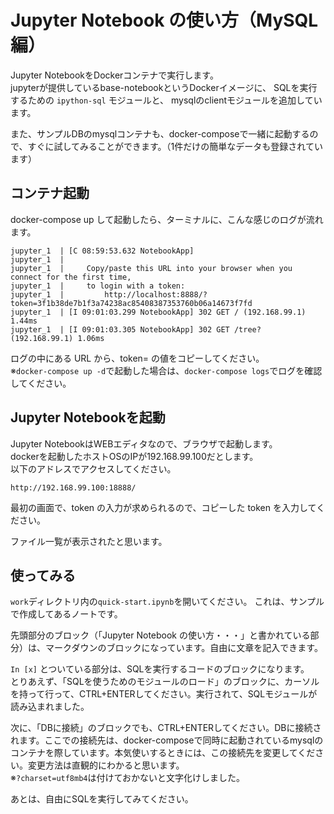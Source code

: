 # Jupyter Notebook の使い方（MySQL編）

Jupyter NotebookをDockerコンテナで実行します。  
jupyterが提供しているbase-notebookというDockerイメージに、
SQLを実行するための `ipython-sql` モジュールと、
mysqlのclientモジュールを追加しています。

また、サンプルDBのmysqlコンテナも、docker-composeで一緒に起動するので、すぐに試してみることができます。（1件だけの簡単なデータも登録されています）

## コンテナ起動

docker-compose up して起動したら、ターミナルに、こんな感じのログが流れます。
```
jupyter_1  | [C 08:59:53.632 NotebookApp]
jupyter_1  |
jupyter_1  |     Copy/paste this URL into your browser when you connect for the first time,
jupyter_1  |     to login with a token:
jupyter_1  |         http://localhost:8888/?token=3f1b38de7b1f3a74238ac85408387353760b06a14673f7fd
jupyter_1  | [I 09:01:03.299 NotebookApp] 302 GET / (192.168.99.1) 1.44ms
jupyter_1  | [I 09:01:03.305 NotebookApp] 302 GET /tree? (192.168.99.1) 1.06ms

```
ログの中にある URL から、token= の値をコピーしてください。  
※`docker-compose up -d`で起動した場合は、`docker-compose logs`でログを確認してください。

## Jupyter Notebookを起動

Jupyter NotebookはWEBエディタなので、ブラウザで起動します。  
dockerを起動したホストOSのIPが192.168.99.100だとします。  
以下のアドレスでアクセスしてください。
```
http://192.168.99.100:18888/
```
最初の画面で、token の入力が求められるので、コピーした token を入力してください。

ファイル一覧が表示されたと思います。

## 使ってみる

`work`ディレクトリ内の`quick-start.ipynb`を開いてください。
これは、サンプルで作成してあるノートです。

先頭部分のブロック（「Jupyter Notebook の使い方・・・」と書かれている部分）は、マークダウンのブロックになっています。自由に文章を記入できます。  

`In [x]` とついている部分は、SQLを実行するコードのブロックになります。  
とりあえず、「SQLを使うためのモジュールのロード」のブロックに、カーソルを持って行って、CTRL+ENTERしてください。実行されて、SQLモジュールが読み込まれました。  

次に、「DBに接続」のブロックでも、CTRL+ENTERしてください。DBに接続されます。ここでの接続先は、docker-composeで同時に起動されているmysqlのコンテナを際しています。本気使いするときには、この接続先を変更してください。変更方法は直観的にわかると思います。  
※`?charset=utf8mb4`は付けておかないと文字化けしました。

あとは、自由にSQLを実行してみてください。

